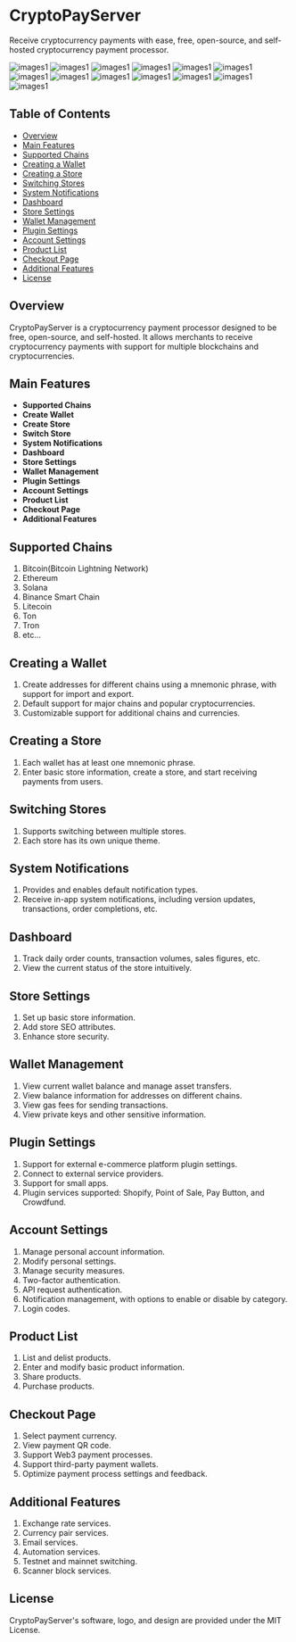 # CryptoPayServer

Receive cryptocurrency payments with ease, free, open-source, and self-hosted cryptocurrency payment processor.

![images1](./docs/images/dashboard.png)
![images1](./docs/images/login.png)
![images1](./docs/images/new_store.png)
![images1](./docs/images/backup_phrase.png)
![images1](./docs/images/settings.png)
![images1](./docs/images/bitcoin.png)
![images1](./docs/images/bitcoin_send.png)
![images1](./docs/images/bitcoin_send_detail.png)
![images1](./docs/images/bitcoin_receive.png)
![images1](./docs/images/transactions.png)
![images1](./docs/images/invoice_detail.png)
![images1](./docs/images/invoice_create.png)
![images1](./docs/images/account_settings.png)


## Table of Contents

- [Overview](#overview)
- [Main Features](#main-features)
- [Supported Chains](#supported-chains)
- [Creating a Wallet](#creating-a-wallet)
- [Creating a Store](#creating-a-store)
- [Switching Stores](#switching-stores)
- [System Notifications](#system-notifications)
- [Dashboard](#dashboard)
- [Store Settings](#store-settings)
- [Wallet Management](#wallet-management)
- [Plugin Settings](#plugin-settings)
- [Account Settings](#account-settings)
- [Product List](#product-list)
- [Checkout Page](#checkout-page)
- [Additional Features](#additional-features)
- [License](#license)

## Overview

CryptoPayServer is a cryptocurrency payment processor designed to be free, open-source, and self-hosted. It allows merchants to receive cryptocurrency payments with support for multiple blockchains and cryptocurrencies.

## Main Features

- **Supported Chains**
- **Create Wallet**
- **Create Store**
- **Switch Store**
- **System Notifications**
- **Dashboard**
- **Store Settings**
- **Wallet Management**
- **Plugin Settings**
- **Account Settings**
- **Product List**
- **Checkout Page**
- **Additional Features**

## Supported Chains

1. Bitcoin(Bitcoin Lightning Network)
2. Ethereum
3. Solana
4. Binance Smart Chain
5. Litecoin
6. Ton
7. Tron
8. etc...

## Creating a Wallet

1. Create addresses for different chains using a mnemonic phrase, with support for import and export.
2. Default support for major chains and popular cryptocurrencies.
3. Customizable support for additional chains and currencies.

## Creating a Store

1. Each wallet has at least one mnemonic phrase.
2. Enter basic store information, create a store, and start receiving payments from users.

## Switching Stores

1. Supports switching between multiple stores.
2. Each store has its own unique theme.

## System Notifications

1. Provides and enables default notification types.
2. Receive in-app system notifications, including version updates, transactions, order completions, etc.

## Dashboard

1. Track daily order counts, transaction volumes, sales figures, etc.
2. View the current status of the store intuitively.

## Store Settings

1. Set up basic store information.
2. Add store SEO attributes.
3. Enhance store security.

## Wallet Management

1. View current wallet balance and manage asset transfers.
2. View balance information for addresses on different chains.
3. View gas fees for sending transactions.
4. View private keys and other sensitive information.

## Plugin Settings

1. Support for external e-commerce platform plugin settings.
2. Connect to external service providers.
3. Support for small apps.
4. Plugin services supported: Shopify, Point of Sale, Pay Button, and Crowdfund.

## Account Settings

1. Manage personal account information.
2. Modify personal settings.
3. Manage security measures.
4. Two-factor authentication.
5. API request authentication.
6. Notification management, with options to enable or disable by category.
7. Login codes.

## Product List

1. List and delist products.
2. Enter and modify basic product information.
3. Share products.
4. Purchase products.

## Checkout Page

1. Select payment currency.
2. View payment QR code.
3. Support Web3 payment processes.
4. Support third-party payment wallets.
5. Optimize payment process settings and feedback.

## Additional Features

1. Exchange rate services.
2. Currency pair services.
3. Email services.
4. Automation services.
5. Testnet and mainnet switching.
6. Scanner block services.

## License

CryptoPayServer's software, logo, and design are provided under the MIT License.
